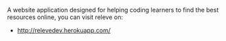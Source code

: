 A website application designed for helping coding learners to find the best resources online, you can visit releve on: 

- http://relevedev.herokuapp.com/